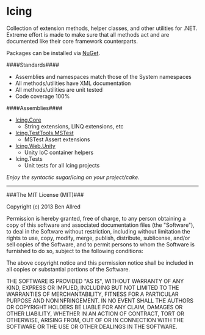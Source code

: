 Icing
=====

Collection of extension methods, helper classes, and other utilities for .NET.  Extreme effort is made to make sure that all methods act and are documented like their core framework counterparts.

Packages can be installed via [NuGet](http://www.nuget.org/packages?q=Icing+Author%3A%22Ben+Allred%22).

####Standards####
*	Assemblies and namespaces match those of the System namespaces
*	All methods/utilities have XML documentation
*	All methods/utilities are unit tested
*	Code coverage 100%

####Assemblies####

*	[Icing.Core](http://www.nuget.org/packages/Icing.Core/)
	*	String extensions, LINQ extensions, etc
*	[Icing.TestTools.MSTest](http://www.nuget.org/packages/Icing.TestTools.MSTest/)
	*	MSTest Assert extensions
*	[Icing.Web.Unity](http://www.nuget.org/packages/Icing.Web.Unity/)
	*	Unity IoC container helpers
*	Icing.Tests
	*	Unit tests for all Icing projects

_Enjoy the syntactic sugar/icing on your project/cake._

--------------------------------------------------

###The MIT License (MIT)###

Copyright (c) 2013 Ben Allred

Permission is hereby granted, free of charge, to any person obtaining a copy of this software and associated documentation files (the "Software"), to deal in the Software without restriction, including without limitation the rights to use, copy, modify, merge, publish, distribute, sublicense, and/or sell copies of the Software, and to permit persons to whom the Software is furnished to do so, subject to the following conditions:

The above copyright notice and this permission notice shall be included in all copies or substantial portions of the Software.

THE SOFTWARE IS PROVIDED "AS IS", WITHOUT WARRANTY OF ANY KIND, EXPRESS OR IMPLIED, INCLUDING BUT NOT LIMITED TO THE WARRANTIES OF MERCHANTABILITY, FITNESS FOR A PARTICULAR PURPOSE AND NONINFRINGEMENT. IN NO EVENT SHALL THE AUTHORS OR COPYRIGHT HOLDERS BE LIABLE FOR ANY CLAIM, DAMAGES OR OTHER LIABILITY, WHETHER IN AN ACTION OF CONTRACT, TORT OR OTHERWISE, ARISING FROM, OUT OF OR IN CONNECTION WITH THE SOFTWARE OR THE USE OR OTHER DEALINGS IN THE SOFTWARE.
